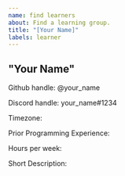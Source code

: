 ```yaml
---
name: find learners
about: Find a learning group.
title: "[Your Name]"
labels: learner
---
```


## "Your Name"

Github handle: @your_name

Discord handle: your_name#1234

Timezone: 

Prior Programming Experience: 

Hours per week: 

Short Description:

